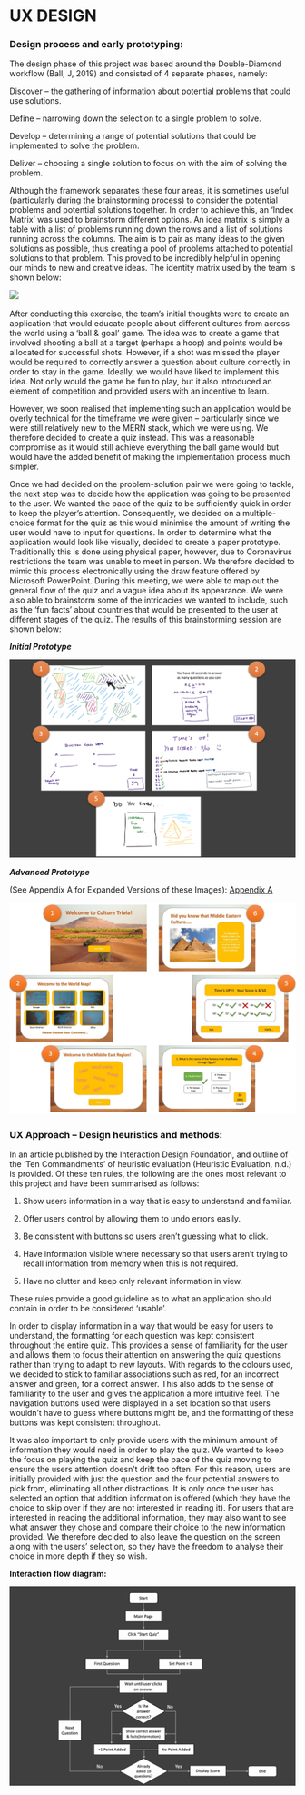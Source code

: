 # UX DESIGN 

### Design process and early prototyping: 

The design phase of this project was based around the Double-Diamond workflow (Ball, J, 2019) and consisted of 4 separate phases, namely: 

Discover – the gathering of information about potential problems that could use solutions. 

Define – narrowing down the selection to a single problem to solve. 

Develop – determining a range of potential solutions that could be implemented to solve the problem. 

Deliver – choosing a single solution to focus on with the aim of solving the problem. 

Although the framework separates these four areas, it is sometimes useful (particularly during the brainstorming process) to consider the potential problems and potential solutions together. In order to achieve this, an ‘Index Matrix’ was used to brainstorm different options. An idea matrix is simply a table with a list of problems running down the rows and a list of solutions running across the columns. The aim is to pair as many ideas to the given solutions as possible, thus creating a pool of problems attached to potential solutions to that problem. This proved to be incredibly helpful in opening our minds to new and creative ideas. The identity matrix used by the team is shown below: 

![](images/g1_ideaMatrix.png)  

After conducting this exercise, the team’s initial thoughts were to create an application that would educate people about different cultures from across the world using a ‘ball & goal’ game. The idea was to create a game that involved shooting a ball at a target (perhaps a hoop) and points would be allocated for successful shots. However, if a shot was missed the player would be required to correctly answer a question about culture correctly in order to stay in the game. Ideally, we would have liked to implement this idea. Not only would the game be fun to play, but it also introduced an element of competition and provided users with an incentive to learn. 

However, we soon realised that implementing such an application would be overly technical for the timeframe we were given – particularly since we were still relatively new to the MERN stack, which we were using. We therefore decided to create a quiz instead. This was a reasonable compromise as it would still achieve everything the ball game would but would have the added benefit of making the implementation process much simpler. 

Once we had decided on the problem-solution pair we were going to tackle, the next step was to decide how the application was going to be presented to the user. We wanted the pace of the quiz to be sufficiently quick in order to keep the player’s attention. Consequently, we decided on a multiple-choice format for the quiz as this would minimise the amount of writing the user would have to input for questions. In order to determine what the application would look like visually, decided to create a paper prototype. Traditionally this is done using physical paper, however, due to Coronavirus restrictions the team was unable to meet in person. We therefore decided to mimic this process electronically using the draw feature offered by Microsoft PowerPoint. During this meeting, we were able to map out the general flow of the quiz and a vague idea about its appearance. We were also able to brainstorm some of the intricacies we wanted to include, such as the ‘fun facts’ about countries that would be presented to the user at different stages of the quiz. The results of this brainstorming session are shown below: 

_**Initial Prototype**_ 

![](images/img2_initialPrototype.png) 

_**Advanced Prototype**_ 

(See Appendix A for Expanded Versions of these Images): [Appendix A](Report/appendixA.md)

![](images/img2.1_advancedPrototypeFull.png) 

### UX Approach – Design heuristics and methods: 

In an article published by the Interaction Design Foundation, and outline of the ‘Ten Commandments’ of heuristic evaluation (Heuristic Evaluation, n.d.) is provided. Of these ten rules, the following are the ones most relevant to this project and have been summarised as follows: 

1. Show users information in a way that is easy to understand and familiar. 

2. Offer users control by allowing them to undo errors easily. 

3. Be consistent with buttons so users aren’t guessing what to click. 

4. Have information visible where necessary so that users aren’t trying to recall information from memory when this is not required. 

5. Have no clutter and keep only relevant information in view. 

These rules provide a good guideline as to what an application should contain in order to be considered ‘usable’.  

In order to display information in a way that would be easy for users to understand, the formatting for each question was kept consistent throughout the entire quiz. This provides a sense of familiarity for the user and allows them to focus their attention on answering the quiz questions rather than trying to adapt to new layouts. With regards to the colours used, we decided to stick to familiar associations such as red, for an incorrect answer and green, for a correct answer. This also adds to the sense of familiarity to the user and gives the application a more intuitive feel. The navigation buttons used were displayed in a set location so that users wouldn’t have to guess where buttons might be, and the formatting of these buttons was kept consistent throughout.  

It was also important to only provide users with the minimum amount of information they would need in order to play the quiz. We wanted to keep the focus on playing the quiz and keep the pace of the quiz moving to ensure the users attention doesn’t drift too often. For this reason, users are initially provided with just the question and the four potential answers to pick from, eliminating all other distractions. It is only once the user has selected an option that addition information is offered (which they have the choice to skip over if they are not interested in reading it). For users that are interested in reading the additional information, they may also want to see what answer they chose and compare their choice to the new information provided. We therefore decided to also leave the question on the screen along with the users’ selection, so they have the freedom to analyse their choice in more depth if they so wish.  

**Interaction flow diagram:** 

![](images/img9_UXDesignFlowchart.png) 
